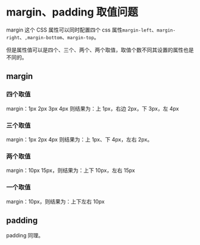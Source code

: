 # margin、padding 取值问题

margin 这个 CSS 属性可以同时配置四个 css 属性`margin-left`、`margin-right`、`,margin-bottom`、`margin-top`。

但是属性值可以是四个、三个、两个、两个取值，取值个数不同其设置的属性也是不同的。

## margin

### 四个取值

margin：1px 2px 3px 4px 则结果为：上 1px，右边 2px，下 3px，左 4px

### 三个取值

​margin：1px 2px 4px 则结果为：上 1px、下 4px，左右 2px。

### 两个取值

margin：10px 15px，则结果为：上下 10px，左右 15px

### 一个取值

margin：10px，则结果为：上下左右 10px

## padding

padding 同理。
